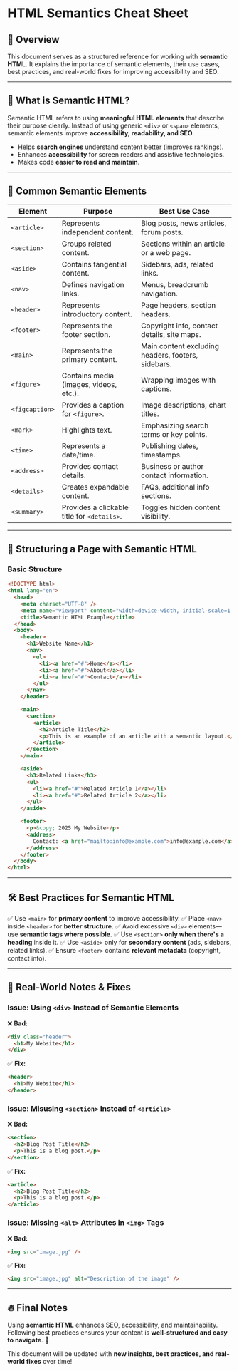 # HTML Semantics Cheat Sheet

## 📌 Overview

This document serves as a structured reference for working with **semantic HTML**. It explains the importance of semantic elements, their use cases, best practices, and real-world fixes for improving accessibility and SEO.

---

## 🎯 **What is Semantic HTML?**

Semantic HTML refers to using **meaningful HTML elements** that describe their purpose clearly. Instead of using generic `<div>` or `<span>` elements, semantic elements improve **accessibility, readability, and SEO**.

- Helps **search engines** understand content better (improves rankings).
- Enhances **accessibility** for screen readers and assistive technologies.
- Makes code **easier to read and maintain**.

---

## 📂 **Common Semantic Elements**

| **Element**    | **Purpose**                                 | **Best Use Case**                                  |
| -------------- | ------------------------------------------- | -------------------------------------------------- |
| `<article>`    | Represents independent content.             | Blog posts, news articles, forum posts.            |
| `<section>`    | Groups related content.                     | Sections within an article or a web page.          |
| `<aside>`      | Contains tangential content.                | Sidebars, ads, related links.                      |
| `<nav>`        | Defines navigation links.                   | Menus, breadcrumb navigation.                      |
| `<header>`     | Represents introductory content.            | Page headers, section headers.                     |
| `<footer>`     | Represents the footer section.              | Copyright info, contact details, site maps.        |
| `<main>`       | Represents the primary content.             | Main content excluding headers, footers, sidebars. |
| `<figure>`     | Contains media (images, videos, etc.).      | Wrapping images with captions.                     |
| `<figcaption>` | Provides a caption for `<figure>`.          | Image descriptions, chart titles.                  |
| `<mark>`       | Highlights text.                            | Emphasizing search terms or key points.            |
| `<time>`       | Represents a date/time.                     | Publishing dates, timestamps.                      |
| `<address>`    | Provides contact details.                   | Business or author contact information.            |
| `<details>`    | Creates expandable content.                 | FAQs, additional info sections.                    |
| `<summary>`    | Provides a clickable title for `<details>`. | Toggles hidden content visibility.                 |

---

## 🏢 **Structuring a Page with Semantic HTML**

### **Basic Structure**

```html
<!DOCTYPE html>
<html lang="en">
  <head>
    <meta charset="UTF-8" />
    <meta name="viewport" content="width=device-width, initial-scale=1.0" />
    <title>Semantic HTML Example</title>
  </head>
  <body>
    <header>
      <h1>Website Name</h1>
      <nav>
        <ul>
          <li><a href="#">Home</a></li>
          <li><a href="#">About</a></li>
          <li><a href="#">Contact</a></li>
        </ul>
      </nav>
    </header>

    <main>
      <section>
        <article>
          <h2>Article Title</h2>
          <p>This is an example of an article with a semantic layout.</p>
        </article>
      </section>
    </main>

    <aside>
      <h3>Related Links</h3>
      <ul>
        <li><a href="#">Related Article 1</a></li>
        <li><a href="#">Related Article 2</a></li>
      </ul>
    </aside>

    <footer>
      <p>&copy; 2025 My Website</p>
      <address>
        Contact: <a href="mailto:info@example.com">info@example.com</a>
      </address>
    </footer>
  </body>
</html>
```

---

## 🛠️ **Best Practices for Semantic HTML**

✅ Use `<main>` for **primary content** to improve accessibility.
✅ Place `<nav>` inside `<header>` for **better structure**.
✅ Avoid excessive `<div>` elements—use **semantic tags where possible**.
✅ Use `<section>` **only when there's a heading** inside it.
✅ Use `<aside>` only for **secondary content** (ads, sidebars, related links).
✅ Ensure `<footer>` contains **relevant metadata** (copyright, contact info).

---

## 📌 **Real-World Notes & Fixes**

### **Issue: Using `<div>` Instead of Semantic Elements**

❌ **Bad:**

```html
<div class="header">
  <h1>My Website</h1>
</div>
```

✅ **Fix:**

```html
<header>
  <h1>My Website</h1>
</header>
```

### **Issue: Misusing `<section>` Instead of `<article>`**

❌ **Bad:**

```html
<section>
  <h2>Blog Post Title</h2>
  <p>This is a blog post.</p>
</section>
```

✅ **Fix:**

```html
<article>
  <h2>Blog Post Title</h2>
  <p>This is a blog post.</p>
</article>
```

### **Issue: Missing `<alt>` Attributes in `<img>` Tags**

❌ **Bad:**

```html
<img src="image.jpg" />
```

✅ **Fix:**

```html
<img src="image.jpg" alt="Description of the image" />
```

---

## 🔥 **Final Notes**

Using **semantic HTML** enhances SEO, accessibility, and maintainability. Following best practices ensures your content is **well-structured and easy to navigate**. 🚀

This document will be updated with **new insights, best practices, and real-world fixes** over time!
